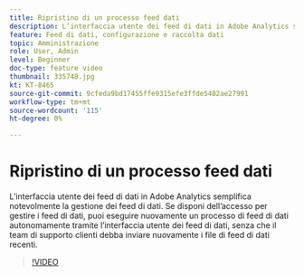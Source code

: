 ```yaml
---
title: Ripristino di un processo feed dati
description: L’interfaccia utente dei feed di dati in Adobe Analytics semplifica notevolmente la gestione dei feed di dati. Se disponi dell’accesso per gestire i feed di dati, puoi eseguire nuovamente un processo di feed di dati autonomamente tramite l’interfaccia utente dei feed di dati, senza che il team di supporto clienti debba inviare nuovamente i file di feed di dati recenti.
feature: Feed di dati, configurazione e raccolta dati
topic: Amministrazione
role: User, Admin
level: Beginner
doc-type: feature video
thumbnail: 335748.jpg
kt: KT-8465
source-git-commit: 9cfeda9bd17455ffe9315efe3ffde5482ae27991
workflow-type: tm+mt
source-wordcount: '115'
ht-degree: 0%

---
```



# Ripristino di un processo feed dati

L’interfaccia utente dei feed di dati in Adobe Analytics semplifica notevolmente la gestione dei feed di dati. Se disponi dell’accesso per gestire i feed di dati, puoi eseguire nuovamente un processo di feed di dati autonomamente tramite l’interfaccia utente dei feed di dati, senza che il team di supporto clienti debba inviare nuovamente i file di feed di dati recenti.


>[!VIDEO](https://video.tv.adobe.com/v/335748/?quality=12&learn=on)
